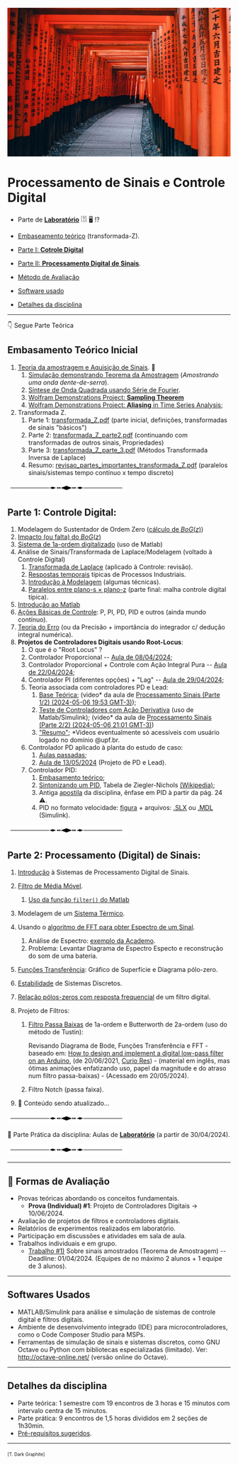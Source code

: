 ![Kioto_2](Kioto_2.jpg)

# Processamento de Sinais e Controle Digital

* Parte de **[Laboratório](lab/lab_proces_ecp_2024.html)** 𓀨 🖥️ !?

* [Embaseamento teórico](#teoria) (transformada-Z).
* [Parte I: **Cotrole Digital**](#parte1)
* [Parte II: **Processamento Digital de Sinais**](#parte2).
* [Método de Avaliação](#aval)
* [Software usado](#soft)
* [Detalhes da disciplina](#detalhes)

---

👇 Segue Parte Teórica

<a id="teoria"></a>

## Embasamento Teórico Inicial

1. [Teoria da amostragem e Aquisição de Sinais](../Controle_3/2_sampling/01_Sistema_Amostrado_no_Tempo.pdf). :beginner:
   1. [Simulação demonstrando Teorema da Amostragem](https://fpassold.github.io/Controle_3/Teste_Amost/teste_amostragem.html) (*Amostrando uma onda dente-de-serra*).
   2. [Síntese de Onda Quadrada usando Série de Fourier](https://fpassold.github.io/Controle_3/estudo_dirigido/Síntese_Onda_Quadrada.html). 
   3. [Wolfram Demonstrations Project: **Sampling Theorem**](https://demonstrations.wolfram.com/SamplingTheorem/)
   4. [Wolfram Demonstrations Project: **Aliasing** in Time Series Analysis](https://demonstrations.wolfram.com/AliasingInTimeSeriesAnalysis/);
2. Transformada Z.
   1. Parte 1:  [transformada_Z.pdf](../Controle_3/3_transformada/transformada_Z.pdf) (parte inicial, definições, transformadas de sinais "básicos")
   2. Parte 2:  [transformada_Z_parte2.pdf](../Controle_3/3_transformada/transformada_Z_parte2.pdf) (continuando com transformadas de outros sinais, Propriedades)
   3. Parte 3:  [transformada_Z_parte_3.pdf](../Controle_3/3_transformada/transformada_Z_parte_3.pdf) (Métodos Transformada Inversa de Laplace)
   4. Resumo:  [revisao_partes_importantes_transformada_Z.pdf](../Controle_3/3_transformada/revisao_partes_importantes_transformada_Z.pdf) (paralelos sinais/sistemas tempo contínuo x tempo discreto)

![separation_line](separation_line.png)

<a id="parte1"></a>

## Parte 1: **Controle Digital**:

1. Modelagem do Sustentador de Ordem Zero ([cálculo de $BoG(z)$](https://fpassold.github.io/Controle_3/3_transformada/3_BoG_Transformada_Z.pdf))
2. [Impacto (ou falta) do $BoG(z)$](https://fpassold.github.io/Controle_3/3_5_Modelagem_G_BoG/teste_BoG.html)
3. [Sistema de 1a-ordem digitalizado](https://fpassold.github.io/Controle_3/exemplo_1_BoG/intro_exemplo_1a_ordem.html) (uso de Matlab)
4. Análise de Sinais/Transformada de Laplace/Modelagem (voltado à Controle Digital)
   1. [Transformada de Laplace](3_transformada_laplace.pdf) (aplicado à Controle: revisão).
   2. [Respostas temporais](4_Respostas_Sistemas.pdf) típicas de Processos Industriais.
   3. [Introdução à Modelagem](5_intro_modelagem.pdf) (algumas técnicas).
   4. [Paralelos entre plano-s $\times$ plano-z](6_respostas_paralelos_s_z.pdf) (parte final: malha controle digital típica).
5. [Introdução ao Matlab](../Matlab/aula_intro_matlab_1.html) 
6. [Ações Básicas de Controle](7_acoes_controle.pdf): P, PI, PD, PID e outros (ainda mundo contínuo).
7. [Teoria do Erro](https://fpassold.github.io/Controle_3/4_teoria_erros/resumo_teoria_erro.html) (ou da Precisão + importância do integrador c/ dedução integral numérica).
8. **Projetos de Controladores Digitais usando Root-Locus**:
   1. O que é o "Root Locus" ?
   2. Controlador Proporcional -- [Aula de 08/04/2024](2024_1/aula_080402024.html);
   3. Controlador Proporcional + Controle com Ação Integral Pura -- [Aula de 22/04/2024](2024_1/aula_22042024.html);
   4. Controlador PI (diferentes opções) + "Lag" -- [Aula de 29/04/2024](2024_1/aula_29042024.html);
   5. Teoria associada com controladores PD e Lead:
      1. [Base Teórica](https://fpassold.github.io/Controle_3/Controle_Acao_Derivativa.html);
          (video* da aula de [Processamento Sinais (Parte 1/2) (2024-05-06 19:53 GMT-3)](https://drive.google.com/open?id=1TUPkOz03XtrCgci29U_2iWQJ1XH5Kl9u));
      2. [Teste de Controladores com Ação Derivativa](https://fpassold.github.io/Controle_3/estudo_caso/Teste_Controladores_Acao_Derivativa.html) (uso de Matlab/Simulink);
          (video* da aula de [Processamento Sinais (Parte 2/2) (2024-05-06 21:01 GMT-3)](https://drive.google.com/open?id=1UbSlcx5dHV9S7n09K8VHMfBXQ8EfScXY))
      3. ["Resumo"](https://fpassold.github.io/Controle_3/pd_plus_filtro.pdf);
         *Videos eventualmente só acessíveis com usuário logado no domínio @upf.br.
   6. Controlador PD aplicado à planta do estudo de caso:
      1. [Aulas passadas](https://fpassold.github.io/Controle_3/projeto_PD_lead_2020.html);
      2. [Aula de 13/05/2024](2024_1/aula_13052024.html) (Projeto de PD e Lead).
   7. Controlador PID:
      1. [Embasamento teórico](https://fpassold.github.io/Lab_Controle_2/PID/pid.html);
      2. [Sintonizando um PID](https://fpassold.github.io/Controle_2/8_Ajuste_PID/Sintonia_PIDs_usando_ZN.html), Tabela de Ziegler-Nichols [(Wikipedia)](https://en.wikipedia.org/wiki/Ziegler–Nichols_method);
      3. Antiga [apostila](https://fpassold.github.io/Controle_3/estudo_caso/Estudo_Caso_Controladores_2020.pdf) da disciplina, ênfase em PID à partir da pág. 24 :warning:.
      4. PID no formato velocidade: [figura](https://fpassold.github.io/Controle_3/PID/uso_planta_PID_velocity.png) + arquivos: [.SLX](https://fpassold.github.io/Controle_3/PID/planta_PID_velocity.slx) ou [.MDL](https://fpassold.github.io/Controle_3/PID/planta_PID_velocity.mdl) (Simulink).

![separation_line](separation_line.png)

<a id="parte2"></a>

## Parte 2: **Processamento (Digital) de Sinais**:

1. [Introdução](https://fpassold.github.io/Process_Sinais/intro_process_sinal.html) à Sistemas de Processamento Digital de Sinais.

2. [Filtro de Média Móvel](https://fpassold.github.io/Process_Sinais/media_movel.html).

   1. [Uso da função `filter()` do Matlab](https://fpassold.github.io/Process_Sinais/funcao_filter.html)

3. Modelagem de um [Sistema Térmico](https://fpassold.github.io/Process_Sinais/modelo_termico.html).

4. Usando o [algoritmo de FFT para obter Espectro de um Sinal](https://fpassold.github.io/Process_Sinais/usando_fft_matlab.html).

   1. Análise de Espectro: [exemplo da Academo](https://academo.org/demos/spectrum-analyzer/).
   2. Problema: Levantar Diagrama de Espectro 
      Especto e reconstrução do som de uma bateria.

5. [Funções Transferência](https://fpassold.github.io/Process_Sinais/funcao_transferencia.html): Gráfico de Superfície e Diagrama pólo-zero.

6. [Estabilidade](https://fpassold.github.io/Process_Sinais/estabilidade.html) de Sistemas Discretos.

7. [Relação pólos-zeros com resposta frequencial](https://fpassold.github.io/Process_Sinais/papel_polos_zeros.html) de um filtro digital.

8. Projeto de Filtros:

   1. [Filtro Passa Baixas](https://fpassold.github.io/Process_Sinais/FPB_Arduino.html) de 1a-ordem e Butterworth de 2a-ordem (uso do método de Tustin):

      Revisando Diagrama de Bode, Funções Transferência e FFT - baseado em: [How to design and implement a digital low-pass filter on an Arduino](https://www.youtube.com/watch?v=HJ-C4Incgpw), (de 20/06/2021, [Curio Res](https://www.youtube.com/@curiores111)) - (material em inglês, mas ótimas animações enfatizando uso, papel da magnitude e do atraso num filtro passa-baixas) - (Acessado em 20/05/2024).

   2. Filtro Notch (passa faixa).

9. 🚧 Conteúdo sendo atualizado...

![separation_line](separation_line.png)

🧪 Parte Prática da disciplina: Aulas de **[Laboratório](lab/lab_proces_ecp_2024.html)** (a partir de 30/04/2024).

![separation_line](separation_line.png)

---

<a id="aval"></a>

## 🎢 Formas de Avaliação

- Provas teóricas abordando os conceitos fundamentais.
  - **Prova (Individual) #1**: Projeto de Controladores Digitais $\longrightarrow$ 10/06/2024.
- Avaliação de projetos de filtros e controladores digitais.
- Relatórios de experimentos realizados em laboratório.
- Participação em discussões e atividades em sala de aula.
- Trabalhos individuais e em grupo.
  - [Trabalho #1)](trabalho_1_2024_1.html) Sobre sinais amostrados (Teorema de Amostragem) -- Deadline: 01/04/2024. (Equipes de no máximo 2 alunos + 1 equipe de 3 alunos).

---

<a id="soft"></a>

## Softwares Usados

- MATLAB/Simulink para análise e simulação de sistemas de controle digital e filtros digitais.
- Ambiente de desenvolvimento integrado (IDE) para microcontroladores, como o Code Composer Studio para MSPs.
- Ferramentas de simulação de sinais e sistemas discretos, como GNU Octave ou Python com bibliotecas especializadas (limitado). Ver: http://octave-online.net/ (versão online do Octave).

---

<a id="detalhes"></a>

## Detalhes da disciplina

* Parte teórica: 1 semestre com 19 encontros de 3 horas e 15 minutos com intervalo centra de 15 minutos.
* Parte prática: 9 encontros de 1,5 horas divididos em 2 seções de 1h30min.
* [Pré-requisitos sugeridos](pre_requisitos.html).

---

<font size="1">[T. Dark Graphite]</font>

<script language="JavaScript">
<!-- Hide JavaScript...
var LastUpdated = document.lastModified;
document.writeln ("Fernando Passold, página atualizada em " + LastUpdated); // End Hiding -->
</script>

